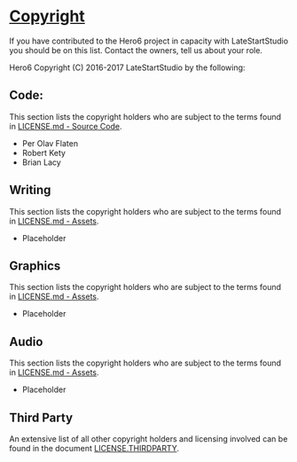 # [Copyright](https://github.com/LateStartStudio/Hero6/blob/master/docs/COPYRIGHT.md)

If you have contributed to the Hero6 project in capacity with LateStartStudio you should be on
this list. Contact the owners, tell us about your role.

Hero6
Copyright (C) 2016-2017 LateStartStudio by the following:

## Code:

This section lists the copyright holders who are subject to the terms found in [LICENSE.md - Source Code](https://github.com/LateStartStudio/Hero6/blob/master/docs/LICENSE.md#source-code).

* Per Olav Flaten
* Robert Kety
* Brian Lacy

## Writing

This section lists the copyright holders who are subject to the terms found in [LICENSE.md - Assets](https://github.com/LateStartStudio/Hero6/blob/master/docs/LICENSE.md#assets).

* Placeholder

## Graphics

This section lists the copyright holders who are subject to the terms found in [LICENSE.md - Assets](https://github.com/LateStartStudio/Hero6/blob/master/docs/LICENSE.md#assets).

* Placeholder

## Audio

This section lists the copyright holders who are subject to the terms found in [LICENSE.md - Assets](https://github.com/LateStartStudio/Hero6/blob/master/docs/LICENSE.md#assets).

* Placeholder

## Third Party

An extensive list of all other copyright holders and licensing involved can be found in the document [LICENSE.THIRDPARTY](https://github.com/LateStartStudio/Hero6/blob/master/docs/LICENSE.THIRDPARTY.md).
